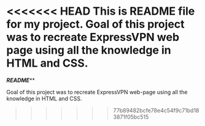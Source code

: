 <<<<<<< HEAD
This is README file for my project. Goal of this project was to recreate ExpressVPN web page using all the knowledge in HTML and CSS.
=======
*************README*************** 

Goal of this project was to recreate ExpressVPN web-page
using all the knowledge in HTML and CSS.
>>>>>>> 77b89482bcfe78e4c54f9c71bd183871f05bc515
